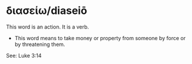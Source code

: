 # διασείω/diaseiō
This word is an action. It is a verb.

* This word means to take money or property from someone by force or by threatening them.

See: Luke 3:14
